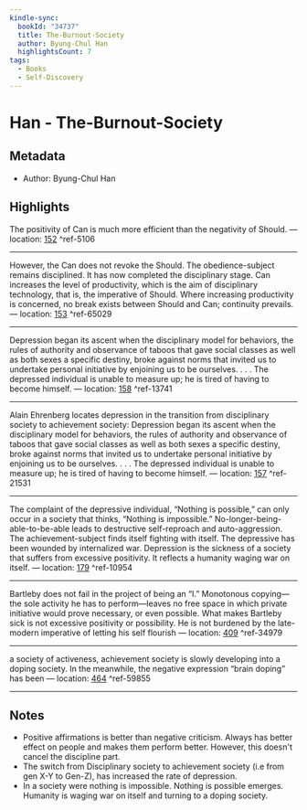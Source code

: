 ```yaml
---
kindle-sync:
  bookId: "34737"
  title: The-Burnout-Society
  author: Byung-Chul Han
  highlightsCount: 7
tags:
  - Books
  - Self-Discovery
---
```

# Han - The-Burnout-Society
## Metadata
* Author: Byung-Chul Han

## Highlights
The positivity of Can is much more efficient than the negativity of Should. — location: [152]() ^ref-5106

---
However, the Can does not revoke the Should. The obedience-subject remains disciplined. It has now completed the disciplinary stage. Can increases the level of productivity, which is the aim of disciplinary technology, that is, the imperative of Should. Where increasing productivity is concerned, no break exists between Should and Can; continuity prevails. — location: [153]() ^ref-65029

---
Depression began its ascent when the disciplinary model for behaviors, the rules of authority and observance of taboos that gave social classes as well as both sexes a specific destiny, broke against norms that invited us to undertake personal initiative by enjoining us to be ourselves. . . . The depressed individual is unable to measure up; he is tired of having to become himself. — location: [158]() ^ref-13741

---
Alain Ehrenberg locates depression in the transition from disciplinary society to achievement society: Depression began its ascent when the disciplinary model for behaviors, the rules of authority and observance of taboos that gave social classes as well as both sexes a specific destiny, broke against norms that invited us to undertake personal initiative by enjoining us to be ourselves. . . . The depressed individual is unable to measure up; he is tired of having to become himself. — location: [157]() ^ref-21531

---
The complaint of the depressive individual, “Nothing is possible,” can only occur in a society that thinks, “Nothing is impossible.” No-longer-being-able-to-be-able leads to destructive self-reproach and auto-aggression. The achievement-subject finds itself fighting with itself. The depressive has been wounded by internalized war. Depression is the sickness of a society that suffers from excessive positivity. It reflects a humanity waging war on itself. — location: [179]() ^ref-10954

---
Bartleby does not fail in the project of being an “I.” Monotonous copying—the sole activity he has to perform—leaves no free space in which private initiative would prove necessary, or even possible. What makes Bartleby sick is not excessive positivity or possibility. He is not burdened by the late-modern imperative of letting his self flourish — location: [409]() ^ref-34979

---
a society of activeness, achievement society is slowly developing into a doping society. In the meanwhile, the negative expression “brain doping” has been — location: [464]() ^ref-59855

---
## Notes
- Positive affirmations is better than negative criticism. Always has better effect on people and makes them perform better. However, this doesn't cancel the discipline part.
- The switch from Disciplinary society to achievement society (i.e from gen X-Y to Gen-Z), has increased the rate of depression.
- In a society were nothing is impossible. Nothing is possible emerges. Humanity is waging war on itself and turning to a doping society.